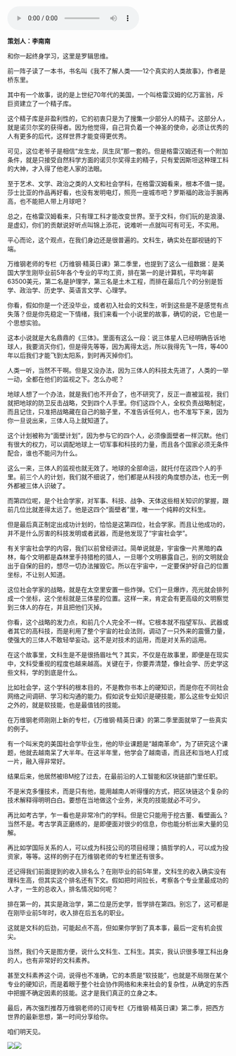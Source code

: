 <audio src="http://igetoss.cdn.igetget.com/mp3/201709/25/201709251739080017468839.mp3" controls="controls">您的浏览器不支持 audio 标签。</audio><p><b>策划人：李南南</b></p><p>和你一起终身学习，这里是罗辑思维。</p><p>前一阵子读了一本书，书名叫《我不了解人类——12个真实的人类故事》，作者是桥东里。</p><p>其中有一个故事，说的是上世纪70年代的美国，一个叫格雷汉姆的亿万富翁，斥巨资建立了一个精子库。</p><p>这个精子库是非盈利性的，它的初衷只是为了搜集一少部分人的精子。这部分人，就是诺贝尔奖的获得者。因为他觉得，自己背负着一个神圣的使命，必须让优秀的人有更多的后代，这样世界才能变得更优秀。</p><p>可见，这位老爷子是相信“龙生龙，凤生凤”那一套的。但是格雷汉姆还有一个附加条件，就是只接受自然科学方面的诺贝尔奖得主的精子，只有爱因斯坦这种理工科的大神，才入得了他老人家的法眼。</p><p>至于艺术、文学、政治之类的人文和社会学科，在格雷汉姆看来，根本不值一提。莎士比亚的作品再好看，也没有发明电灯，照亮一座城市吧？罗斯福的政治手腕再高，也不能把人带上月球吧？</p><p>总之，在格雷汉姆看来，只有理工科才能改变世界。至于文科，你们玩的是浪漫、是虚幻，你们的贡献说好听点叫锦上添花，说难听一点就叫可有可无，不实用。</p><p>平心而论，这个观点，在我们身边还是很普遍的。文科生，确实处在鄙视链的下端。</p><p>万维钢老师的专栏《万维钢·精英日课》第二季里，也提到了这么一组数据：是美国大学生刚毕业前5年各个专业的平均工资，排在第一的是计算机，平均年薪63500美元，第二名是护理学，第三名是土木工程，而排在最后几个的分别是哲学、政治学、历史学、英语言文学、心理学。</p><p>你看，假如你是一个还没毕业，或者初入社会的文科生，听到这些是不是感觉有点失落？但是你先稳定一下情绪，我们来看一个小说里的故事，确切的说，它也是一个思想实验。</p><p>这本小说就是大名鼎鼎的《三体》。里面有这么一段：说三体星人已经明确告诉地球人，我要消灭你们，但是得先等等，因为离得太远，所以我得先飞一阵，等400年以后我们才能飞到太阳系，到时再灭掉你们。</p><p>人类一听，当然不干啊。但是又没办法，因为三体人的科技太先进了，人类的一举一动，全都在他们的监视之下。怎么办呢？</p><p>地球人想了一个办法，就是我们也不开会了，也不研究了，反正一直被监视，我们就把地球的防卫反击战略，交到四个人手里。你们这四个人，全权负责战略制定，而且记住，只准把战略藏在自己的脑子里，不准告诉任何人，也不准写下来，因为你一旦说出来，三体人马上就知道了。</p><p>这个计划被称为“面壁计划”，因为参与它的四个人，必须像面壁者一样沉默。他们有很大的权力，可以调配地球上一切军事和科技的力量，而且各个国家必须无条件配合，谁也不能问为什么。</p><p>这么一来，三体人的监视也就无效了。地球的全部命运，就托付在这四个人的手里。前三个人的计划，我们就不细说了，他们都是从科技的角度想办法，也无一例外都被三体人识破了。</p><p>而第四位呢，是个社会学家，对军事、科技、战争、天体这些相关知识的掌握，跟前几位比就差得太远了。他是这四个“面壁者”里，唯一一个纯粹的文科生。</p><p>但是最后真正制定出成功计划的，恰恰是这第四位，社会学家。而且让他成功的，并不是什么厉害的科技发明或者武器，而是他发现了“宇宙社会学”。</p><p>有关宇宙社会学的内容，我们以前曾经讲过。简单说就是，宇宙像一片黑暗的森林，每个文明都是森林里手持猎枪的猎人，一旦哪个文明暴露自己，别的文明就会出于自保的目的，想尽一切办法摧毁它。所以在宇宙中，一定要保护好自己的位置坐标，不让别人知道。</p><p>这位社会学家的战略，就是在太空里安置一些炸弹。它们一旦爆炸，亮光就会排列成一个坐标，这个坐标就是三体星的位置。这样一来，肯定会有更高级的文明察觉到三体人的存在，并且把他们灭掉。</p><p>你看，这个战略的发力点，和前几个人完全不一样。它根本就不指望军队、武器或者其它的高科技，而是利用了整个宇宙的社会法则，调动了一只外来的震慑力量，使强大的三体人不敢轻举妄动。这不是对技术的运用，而是对关系的运用。</p><p>在这个故事里，文科生是不是很扬眉吐气？其实，不仅是在故事里，即便是在现实中，文科受重视的程度也越来越高。关键在于，你要弄清楚，像社会学、历史学这些文科，学的到底是什么。</p><p>比如社会学，这个学科的根本目的，不是教你书本上的硬知识，而是你在不同社会网络之间调研、学习和沟通的能力。假如说专业知识是硬技能，那么这些专业知识之外的，就是软技能，也是最值钱的技能。</p><p>在万维钢老师刚刚上新的专栏，《万维钢·精英日课》的第二季里面就举了一些真实的例子。</p><p>有一个叫米克的美国社会学毕业生，他的毕业课题是“越南革命”，为了研究这个课题，他就去越南呆了大半年。在这半年里，他学会了越南语，而且还和当地人打成一片，融入得非常好。</p><p>结果后来，他居然被IBM挖了过去，在最前沿的人工智能和区块链部门里任职。</p><p>不是米克多懂技术，而是只有他，能用越南人听得懂的方式，把区块链这个复杂的技术解释得明明白白。要想在当地做这个业务，米克的技能就必不可少。</p><p>再比如考古学，乍一看也是非常冷门的学科。但是它只能用于挖古董、看壁画么？当然不是。考古学真正磨练的，是即便面对很少的信息，你也能分析出来大量的见解。</p><p>再比如学国际关系的人，可以成为科技公司的项目经理；搞哲学的人，可以成为投资家，等等。这样的例子在万维钢老师的专栏里还有很多。</p><p>还记得我们前面提到的收入排名么？在刚毕业的前5年里，文科生的收入确实没有理科生高，但其实这个排名还有下文。假如把时间拉长，考察各个专业里最成功的人才，一生的总收入，排名情况如何呢？</p><p>排在第一的，其实是政治学，第二位是历史学，哲学排在第四。别忘了，这可都是在刚毕业前5年时，收入排在后五名的职业。</p><p>这就是文科的后劲，可能起点不高，但如果你学到了真本事，最后一定有机会拔尖。</p><p>当然，我们今天是图方便，说什么文科生、工科生。其实，我认识很多理工科出身的人，也有非常好的文科素养。</p><p>甚至文科素养这个词，说得也不准确，它的本质是“软技能”，也就是不局限在某个专业的硬知识，而是着眼于整个社会协作网络和未来社会的复杂性，从确定的东西中把握不确定因素的技能。这才是我们真正的立身之本。</p><p>最后，再次强烈推荐万维钢老师的订阅专栏《万维钢·精英日课》第二季，把西方世界的最新思想，第一时间分享给你。</p><p>咱们明天见。</p><img src="https://piccdn.igetget.com/img/201709/25/201709251746201507357273.jpg" /><img src="https://piccdn.igetget.com/img/201709/25/201709251745594627757245.jpg" />